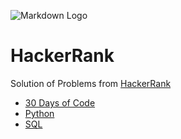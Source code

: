 <!-- Images -->
![Markdown Logo](https://upload.wikimedia.org/wikipedia/commons/6/65/HackerRank_logo.png)
<!-- Heading -->
# HackerRank

<!-- Links -->
Solution of Problems from [HackerRank](https://www.hackerrank.com/dashboard "HackerRank")

<!-- Lists -->
* [30 Days of Code](https://www.hackerrank.com/domains/tutorials/30-days-of-code?filters%5Bstatus%5D%5B%5D=unsolved&badge_type=30-days-of-code  "30 Days of Code"  )
* [Python](https://www.hackerrank.com/domains/python?filters%5Bstatus%5D%5B%5D=unsolved&badge_type=python "Python")
* [SQL](https://www.hackerrank.com/domains/sql "SQL")
